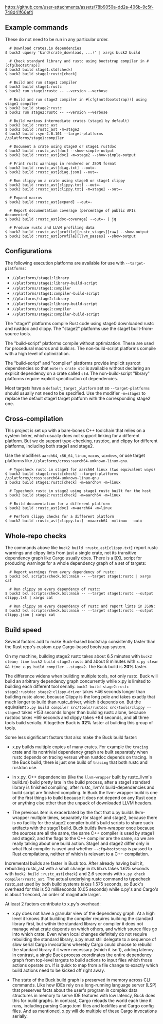 https://github.com/user-attachments/assets/78b9050a-dd2a-406b-9c5f-748d41f66ef4

## Example commands

These do not need to be run in any particular order.

```console
  # Download crates.io dependencies
$ buck2 uquery 'kind(crate_download, ...)' | xargs buck2 build

  # Check standard library and rustc using bootstrap compiler in #[cfg(bootstrap)]
$ buck2 build stage1:std[check]
$ buck2 build stage1:rustc[check]

  # Build and run stage1 compiler
$ buck2 build stage1:rustc
$ buck2 run stage1:rustc -- --version --verbose

  # Build and run stage2 compiler in #[cfg(not(bootstrap))] using stage1 compiler
$ buck2 build stage2:rustc
$ buck2 run stage2:rustc -- --version --verbose

  # Build various intermediate crates (stage1 by default)
$ buck2 build :rustc_ast
$ buck2 build :rustc_ast -m=stage2
$ buck2 build :syn-2.0.101 --target-platforms //platforms/stage1:compiler

  # Document a crate using stage0 or stage1 rustdoc
$ buck2 build :rustc_ast[doc] --show-simple-output
$ buck2 build :rustc_ast[doc] -m=stage2 --show-simple-output

  # Print rustc warnings in rendered or JSON format
$ buck2 build :rustc_ast[diag.txt] --out=-
$ buck2 build :rustc_ast[diag.json] --out=-

  # Run clippy on a crate using stage0 or stage1 clippy
$ buck2 build :rustc_ast[clippy.txt] --out=-
$ buck2 build :rustc_ast[clippy.txt] -m=stage2 --out=-

  # Expand macros
$ buck2 build :rustc_ast[expand] --out=-

  # Report documentation coverage (percentage of public APIs documented)
$ buck2 build :rustc_ast[doc-coverage] --out=- | jq

  # Produce rustc and LLVM profiling data
$ buck2 build :rustc_ast[profile][rustc_stages][raw] --show-output
$ buck2 build :rustc_ast[profile][llvm_passes] --show-output
```

## Configurations

The following execution platforms are available for use with `--target-platforms`:

- `//platforms/stage1:library`
- `//platforms/stage1:library-build-script`
- `//platforms/stage1:compiler`
- `//platforms/stage1:compiler-build-script`
- `//platforms/stage2:library`
- `//platforms/stage2:library-build-script`
- `//platforms/stage2:compiler`
- `//platforms/stage2:compiler-build-script`

The "stage1" platforms compile Rust code using stage0 downloaded rustc and
rustdoc and clippy. The "stage2" platforms use the stage1 built-from-source
tools.

The "build-script" platforms compile without optimization. These are used for
procedural macros and build.rs. The non-build-script platforms compile with a
high level of optimization.

The "build-script" and "compiler" platforms provide implicit sysroot
dependencies so that `extern crate std` is available without declaring an
explicit dependency on a crate called `std`. The non-build-script "library"
platforms require explicit specification of dependencies.

Most targets have a `default_target_platform` set so `--target-platforms` should
usually not need to be specified. Use the modifier `-m=stage2` to replace the
default stage1 target platform with the corresponding stage2 one.

## Cross-compilation

This project is set up with a bare-bones C++ toolchain that relies on a system
linker, which usually does not support linking for a different platform. But we
do support type-checking, rustdoc, and clippy for different platforms, including
both stage1 and stage2.

Use the modifiers `aarch64`, `x86_64`, `linux`, `macos`, `windows`, or use
target platforms like `//platforms/cross:aarch64-unknown-linux-gnu`.

```console
  # Typecheck rustc in stage1 for aarch64 linux (two equivalent ways)
$ buck2 build stage1:rustc[check] --target-platforms //platforms/cross:aarch64-unknown-linux-gnu
$ buck2 build stage1:rustc[check] -m=aarch64 -m=linux

  # Typecheck rustc in stage2 using stage1 rustc built for the host
$ buck2 build stage2:rustc[check] -m=aarch64 -m=linux

  # Build documentation for a different platform
$ buck2 build :rustc_ast[doc] -m=aarch64 -m=linux

  # Perform clippy checks for a different platform
$ buck2 build :rustc_ast[clippy.txt] -m=aarch64 -m=linux --out=-
```

## Whole-repo checks

The commands above like `buck2 build :rustc_ast[clippy.txt]` report rustc
warnings and clippy lints from just a single crate, not its transitive
dependency graph like Cargo usually does. There is a [BXL] script for producing
warnings for a whole dependency graph of a set of targets:

[BXL]: https://buck2.build/docs/bxl

```console
  # Report warnings from every dependency of rustc:
$ buck2 bxl scripts/check.bxl:main -- --target stage1:rustc | xargs cat

  # Run clippy on every dependency of rustc:
$ buck2 bxl scripts/check.bxl:main -- --target stage1:rustc --output clippy.txt | xargs cat

  # Run clippy on every dependency of rustc and report lints in JSON:
$ buck2 bxl scripts/check.bxl:main -- --target stage1:rustc --output clippy.json | xargs cat
```

## Build speed

Several factors add to make Buck-based bootstrap consistently faster than the
Rust repo's custom x.py Cargo-based bootstrap system.

On my machine, building stage2 rustc takes about 6.5 minutes with `buck2 clean;
time buck2 build stage2:rustc` and about 8 minutes with `x.py clean && time x.py
build compiler --stage=2`. The Buck build is **20%** faster.

The difference widens when building multiple tools, not only rustc. Buck will
build an arbitrary dependency graph concurrently while x.py is limited to
building each different tool serially. `buck2 build stage2:rustc stage2:rustdoc
stage2:clippy-driver` takes +46 seconds longer than building rustc alone, because
Clippy is the long pole and takes exactly that much longer to build than
rustc\_driver, which it depends on. But the equivalent `x.py build compiler
src/tools/rustdoc src/tools/clippy --stage=2` takes +153 seconds longer than
building rustc alone, because rustdoc takes +69 seconds and clippy takes +84
seconds, and all three tools build serially. Altogether Buck is **32%** faster
at building this group of tools.

Some less significant factors that also make the Buck build faster:

- x.py builds multiple copies of many crates. For example the `tracing` crate
  and its nontrivial dependency graph are built separately when rustc depends on
  tracing versus when rustdoc depends on tracing. In the Buck build, there is
  just one build of `tracing` that both rustc and rustdoc use.

- In x.py, C++ dependencies (like the `llvm-wrapper` built by rustc\_llvm's
  build.rs) build pretty late in the build process, after a stage1 standard
  library is finished compiling, after rustc\_llvm's build-dependencies and
  build script are finished compiling. In Buck the llvm-wrapper build is one of
  the first things to build because it does not depend on any Rust code or
  anything else other than the unpack of downloaded LLVM headers.

- The previous item is exacerbated by the fact that x.py builds llvm-wrapper
  multiple times, separately for stage1 and stage2, because there is no facility
  for the stage2 compiler build's build scripts to share such artifacts with the
  stage1 build. Buck builds llvm-wrapper once because the sources are all the
  same, the same C++ compiler is used by stage1 and stage2, and the flags to the
  C++ compiler are the same, so we are really talking about one build action.
  Stage1 and stage2 differ only in what Rust compiler is used and whether
  `--cfg=bootstrap` is passed to Rust compilations, neither of which is relevant
  to a C++ compilation.

Incremental builds are faster in Buck too. After already having built it,
rebuilding rustc\_ast with a small change in its lib.rs takes 1.625 seconds with
`buck2 build :rustc_ast[check]` and 2.6 seconds with `x.py check
compiler/rustc_ast`. The actual underlying rustc command to typecheck rustc\_ast
used by both build systems takes 1.575 seconds, so Buck's overhead for this is
50 milliseconds (0.05 seconds) while x.py's and Cargo's is about 1 second, an
order of magnitude larger.

At least 2 factors contribute to x.py's overhead:

- x.py does not have a granular view of the dependency graph. At a high level it
  knows that building the compiler requires building the standard library first,
  but within the standard library or compiler it does not manage what crate
  depends on which others, and which source files go into which crate. Even when
  local changes definitely do not require rebuilding the standard library, x.py
  must still delegate to a sequence of slow serial Cargo invocations whereby
  Cargo could choose to rebuild the standard library if it were necessary (which
  it isn't), adding latency. In contrast, a single Buck process coordinates the
  entire dependency graph from top-level targets to build actions to input files
  which those actions operate on. If is quick to map from a file change to
  exactly which build actions need to be kicked off right away.

- The state of the Buck build graph is preserved in memory across CLI commands.
  Like how IDEs rely on a long-running language server (LSP) that preserves
  facts about the user's program in complex data structures in memory to serve
  IDE features with low latency, Buck does this for build graphs. In contrast,
  Cargo reloads the world each time it runs, including parsing Cargo.toml files
  and lockfiles and Cargo config files. And as mentioned, x.py will do multiple
  of these Cargo invocations serially.
